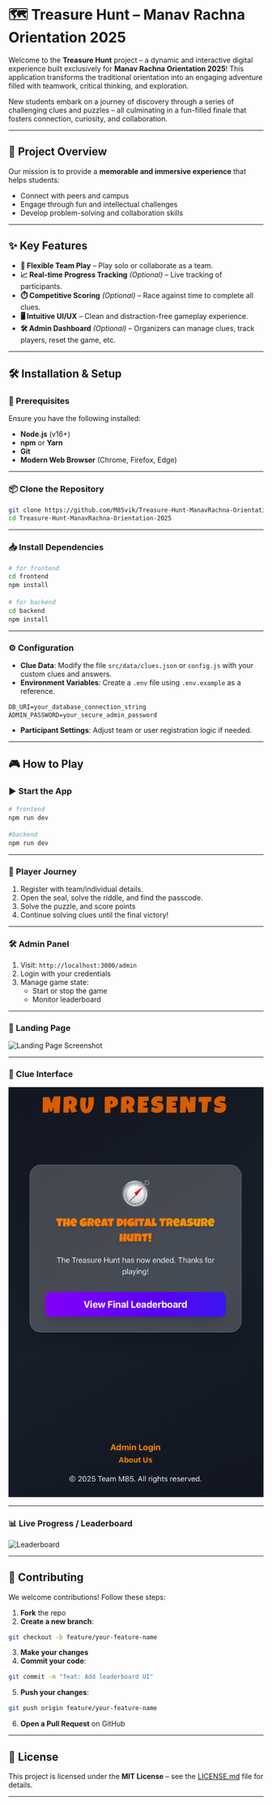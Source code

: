 # 🗺️ Treasure Hunt – Manav Rachna Orientation 2025

Welcome to the **Treasure Hunt** project – a dynamic and interactive digital experience built exclusively for **Manav Rachna Orientation 2025**! This application transforms the traditional orientation into an engaging adventure filled with teamwork, critical thinking, and exploration.

New students embark on a journey of discovery through a series of challenging clues and puzzles – all culminating in a fun-filled finale that fosters connection, curiosity, and collaboration.

---

## 🚀 Project Overview

Our mission is to provide a **memorable and immersive experience** that helps students:
- Connect with peers and campus
- Engage through fun and intellectual challenges
- Develop problem-solving and collaboration skills

---

## ✨ Key Features

- **👥 Flexible Team Play** – Play solo or collaborate as a team.
- **📈 Real-time Progress Tracking** *(Optional)* – Live tracking of participants.
- **⏱️ Competitive Scoring** *(Optional)* – Race against time to complete all clues.
- **🖥️ Intuitive UI/UX** – Clean and distraction-free gameplay experience.
- **🛠️ Admin Dashboard** *(Optional)* – Organizers can manage clues, track players, reset the game, etc.

---

## 🛠️ Installation & Setup

### 🔧 Prerequisites

Ensure you have the following installed:
- **Node.js** (v16+)
- **npm** or **Yarn**
- **Git**
- **Modern Web Browser** (Chrome, Firefox, Edge)

---

### 📦 Clone the Repository

```bash
git clone https://github.com/M85vik/Treasure-Hunt-ManavRachna-Orientation-2025.git
cd Treasure-Hunt-ManavRachna-Orientation-2025
```

---

### 📥 Install Dependencies

```bash
# for frontend
cd frontend
npm install 

# for backend
cd backend
npm install
```

---

### ⚙️ Configuration

- **Clue Data**: Modify the file `src/data/clues.json` or `config.js` with your custom clues and answers.
- **Environment Variables**: Create a `.env` file using `.env.example` as a reference.

```env
DB_URI=your_database_connection_string
ADMIN_PASSWORD=your_secure_admin_password
```

- **Participant Settings**: Adjust team or user registration logic if needed.

---

## 🎮 How to Play

### ▶️ Start the App

```bash
# frontend
npm run dev

#backend
npm run dev
```

---

### 👤 Player Journey

1. Register with team/individual details.
2. Open the seal, solve the riddle, and find the passcode.
3. Solve the puzzle, and score points
4. Continue solving clues until the final victory!

---

### 🛠️ Admin Panel

1. Visit: `http://localhost:3000/admin`
2. Login with your credentials
3. Manage game state:
   - Start or stop the game
   - Monitor leaderboard

---


### 🧭 Landing Page
![Landing Page Screenshot](./screenshots/home.png)

---

### 🧩 Clue Interface
![Clue Interface](./screenshots/image.png)

---

### 📊 Live Progress / Leaderboard
![Leaderboard](./screenshots/leaderboard.png)

---

## 🤝 Contributing

We welcome contributions! Follow these steps:

1. **Fork** the repo
2. **Create a new branch**:

```bash
git checkout -b feature/your-feature-name
```

3. **Make your changes**  
4. **Commit your code**:

```bash
git commit -m "feat: Add leaderboard UI"
```

5. **Push your changes**:

```bash
git push origin feature/your-feature-name
```

6. **Open a Pull Request** on GitHub

---

## 📄 License

This project is licensed under the **MIT License** – see the [LICENSE.md](./LICENSE.md) file for details.

---
